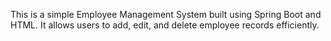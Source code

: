 This is a simple Employee Management System built using Spring Boot and HTML. It allows users to add, edit, and delete employee records efficiently.
